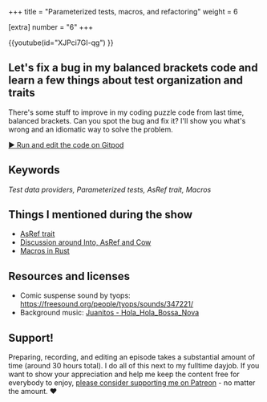 +++
title = "Parameterized tests, macros, and refactoring"
weight = 6

[extra]
number = "6"
+++

{{youtube(id="XJPci7GI-qg") }}

## Let's fix a bug in my balanced brackets code and learn a few things about test organization and traits  

<!-- more -->
There's some stuff to improve in my coding puzzle code from last time, balanced brackets. Can you spot the bug and fix it? I'll show you what's wrong and an idiomatic way to solve the problem.


<a target="_blank" class="button"
href="https://gitpod.io/#https://github.com/hello-rust/show/tree/master/episode/6">&#x25b6;
Run and edit the code on Gitpod</a>

## Keywords

*Test data providers, Parameterized tests, AsRef trait, Macros*

## Things I mentioned during the show

* [AsRef trait](https://doc.rust-lang.org/std/convert/trait.AsRef.html)
* [Discussion around Into, AsRef and Cow](https://users.rust-lang.org/t/idiomatic-string-parmeter-types-str-vs-asref-str-vs-into-string/7934/4)
* [Macros in Rust](https://doc.rust-lang.org/book/second-edition/appendix-04-macros.html)

## Resources and licenses

* Comic suspense sound by tyops: https://freesound.org/people/tyops/sounds/347221/
* Background music: [Juanitos - Hola_Hola_Bossa_Nova](http://freemusicarchive.org/music/Juanitos/)



## Support!

Preparing, recording, and editing an episode takes a substantial amount of time
(around 30 hours total). I do all of this next to my fulltime dayjob.
If you want to show your appreciation and help me keep the content free
for everybody to enjoy, [please consider supporting me on
Patreon](https://www.patreon.com/bePatron?c=1568097) - no matter the amount. ❤️